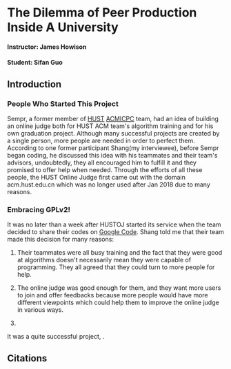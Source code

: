 # The Dilemma of Peer Production Inside A University
#### Instructor: James Howison
#### Student: Sifan Guo

## Introduction
### People Who Started This Project
Sempr, a former member of [HUST](https://en.wikipedia.org/wiki/Huazhong_University_of_Science_and_Technology) [ACMICPC](https://en.wikipedia.org/wiki/ACM_International_Collegiate_Programming_Contest) team, had an idea of building an online judge both for HUST ACM team's algorithm training and for his own graduation project. Although many successful projects are created by a single person, more people are needed in order to perfect them. According to one former participant Shang(my interviewee), before Sempr began coding, he discussed this idea with his teammates and their team's advisors, undoubtedly, they all encouraged him to fulfill it and they promised to offer help when needed. Through the efforts of all these people, the HUST Online Judge first came out with the domain acm.hust.edu.cn which was no longer used after Jan 2018 due to many reasons.

### Embracing GPLv2!
It was no later than a week after HUSTOJ started its service when the team decided to share their codes on [Google Code](https://code.google.com/archive/p/hustoj/). Shang told me that their team made this decision for many reasons:

1. Their teammates were all busy training and the fact that they were good at algorithms doesn't necessarily mean they were capable of programming. They all agreed that they could turn to more people for help.

2. The online judge was good enough for them, and they want more users to join and offer feedbacks because more people would have more different viewpoints which could help them to improve the online judge in various ways.

3. 
It was a quite successful project, .

















## Citations
